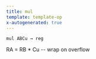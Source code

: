 ```yaml
---
title: mul
template: template-op
x-autogenerated: true
---
```


`mul ABCu → reg`

RA = RB * Cu -- wrap on overflow
